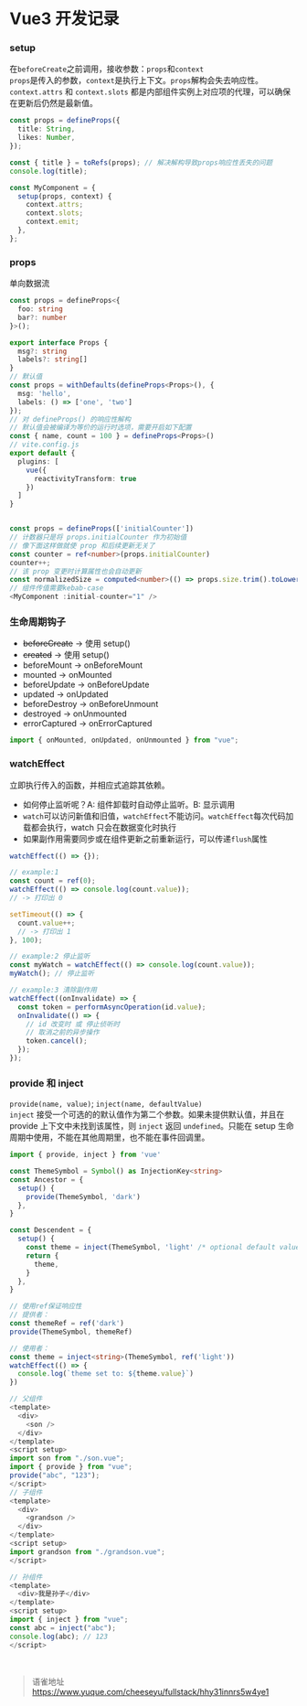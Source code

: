 # Vue3 开发记录
### setup

在`beforeCreate`之前调用，接收参数：`props`和`context`  
`props`是传入的参数，`context`是执行上下文。`props`解构会失去响应性。  
`context.attrs` 和 `context.slots` 都是内部组件实例上对应项的代理，可以确保在更新后仍然是最新值。

```typescript
const props = defineProps({
  title: String,
  likes: Number,
});

const { title } = toRefs(props); // 解决解构导致props响应性丢失的问题
console.log(title);

const MyComponent = {
  setup(props, context) {
    context.attrs;
    context.slots;
    context.emit;
  },
};
```

### props

单向数据流

```typescript
const props = defineProps<{
  foo: string
  bar?: number
}>();

export interface Props {
  msg?: string
  labels?: string[]
}
// 默认值
const props = withDefaults(defineProps<Props>(), {
  msg: 'hello',
  labels: () => ['one', 'two']
});
// 对 defineProps() 的响应性解构
// 默认值会被编译为等价的运行时选项，需要开启如下配置
const { name, count = 100 } = defineProps<Props>()
// vite.config.js
export default {
  plugins: [
    vue({
      reactivityTransform: true
    })
  ]
}


const props = defineProps(['initialCounter'])
// 计数器只是将 props.initialCounter 作为初始值
// 像下面这样做就使 prop 和后续更新无关了
const counter = ref<number>(props.initialCounter)
counter++;
// 该 prop 变更时计算属性也会自动更新
const normalizedSize = computed<number>(() => props.size.trim().toLowerCase())
// 组件传值需要kebab-case
<MyComponent :initial-counter="1" />
```

### 生命周期钩子

- ~~beforeCreate~~ -> 使用 setup()
- ~~created~~ -> 使用 setup()
- beforeMount -> onBeforeMount
- mounted -> onMounted
- beforeUpdate -> onBeforeUpdate
- updated -> onUpdated
- beforeDestroy -> onBeforeUnmount
- destroyed -> onUnmounted
- errorCaptured -> onErrorCaptured

```typescript
import { onMounted, onUpdated, onUnmounted } from "vue";
```

### watchEffect

立即执行传入的函数，并相应式追踪其依赖。

- 如何停止监听呢？A: 组件卸载时自动停止监听。B: 显示调用
- `watch`可以访问新值和旧值，`watchEffect`不能访问。`watchEffect`每次代码加载都会执行，watch 只会在数据变化时执行
- 如果副作用需要同步或在组件更新之前重新运行，可以传递`flush`属性

```typescript
watchEffect(() => {});

// example:1
const count = ref(0);
watchEffect(() => console.log(count.value));
// -> 打印出 0

setTimeout(() => {
  count.value++;
  // -> 打印出 1
}, 100);

// example:2 停止监听
const myWatch = watchEffect(() => console.log(count.value));
myWatch(); // 停止监听

// example:3 清除副作用
watchEffect((onInvalidate) => {
  const token = performAsyncOperation(id.value);
  onInvalidate(() => {
    // id 改变时 或 停止侦听时
    // 取消之前的异步操作
    token.cancel();
  });
});
```

### provide 和 inject

`provide(name, value)`; `inject(name, defaultValue)`  
`inject` 接受一个可选的的默认值作为第二个参数。如果未提供默认值，并且在 provide 上下文中未找到该属性，则 `inject` 返回 `undefined`。只能在 setup 生命周期中使用，不能在其他周期里，也不能在事件回调里。

```typescript
import { provide, inject } from 'vue'

const ThemeSymbol = Symbol() as InjectionKey<string>
const Ancestor = {
  setup() {
    provide(ThemeSymbol, 'dark')
  },
}

const Descendent = {
  setup() {
    const theme = inject(ThemeSymbol, 'light' /* optional default value */)
    return {
      theme,
    }
  },
}

// 使用ref保证响应性
// 提供者：
const themeRef = ref('dark')
provide(ThemeSymbol, themeRef)

// 使用者：
const theme = inject<string>(ThemeSymbol, ref('light'))
watchEffect(() => {
  console.log(`theme set to: ${theme.value}`)
})

// 父组件
<template>
  <div>
    <son />
  </div>
</template>
<script setup>
import son from "./son.vue";
import { provide } from "vue";
provide("abc", "123");
</script>
// 子组件
<template>
  <div>
    <grandson />
  </div>
</template>
<script setup>
import grandson from "./grandson.vue";
</script>

// 孙组件
<template>
  <div>我是孙子</div>
</template>
<script setup>
import { inject } from "vue";
const abc = inject("abc");
console.log(abc); // 123
</script>

```

<br>
  
> 语雀地址 https://www.yuque.com/cheeseyu/fullstack/hhy31innrs5w4ye1